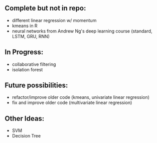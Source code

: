 ## Complete but not in repo:
- different linear regression w/ momentum
- kmeans in R
- neural networks from Andrew Ng's deep learning course (standard, LSTM, GRU, RNN)

## In Progress:
- collaborative filtering
- isolation forest

## Future possibilities:
- refactor/improve older code (kmeans, univariate linear regression)
- fix and improve older code (multivariate linear regression)

## Other Ideas:
- SVM
- Decision Tree
